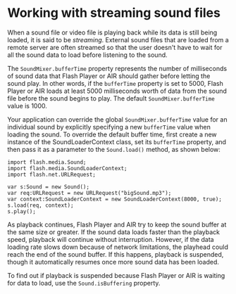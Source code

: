 # Working with streaming sound files

When a sound file or video file is playing back while its data is still being
loaded, it is said to be _streaming_. External sound files that are loaded from
a remote server are often streamed so that the user doesn't have to wait for all
the sound data to load before listening to the sound.

The `SoundMixer.bufferTime` property represents the number of milliseconds of
sound data that Flash Player or AIR should gather before letting the sound play.
In other words, if the `bufferTime` property is set to 5000, Flash Player or AIR
loads at least 5000 milliseconds worth of data from the sound file before the
sound begins to play. The default `SoundMixer.bufferTime` value is 1000.

Your application can override the global `SoundMixer.bufferTime` value for an
individual sound by explicitly specifying a new `bufferTime` value when loading
the sound. To override the default buffer time, first create a new instance of
the SoundLoaderContext class, set its `bufferTime` property, and then pass it as
a parameter to the `Sound.load()` method, as shown below:

    import flash.media.Sound;
    import flash.media.SoundLoaderContext;
    import flash.net.URLRequest;

    var s:Sound = new Sound();
    var req:URLRequest = new URLRequest("bigSound.mp3");
    var context:SoundLoaderContext = new SoundLoaderContext(8000, true);
    s.load(req, context);
    s.play();

As playback continues, Flash Player and AIR try to keep the sound buffer at the
same size or greater. If the sound data loads faster than the playback speed,
playback will continue without interruption. However, if the data loading rate
slows down because of network limitations, the playhead could reach the end of
the sound buffer. If this happens, playback is suspended, though it
automatically resumes once more sound data has been loaded.

To find out if playback is suspended because Flash Player or AIR is waiting for
data to load, use the `Sound.isBuffering` property.
